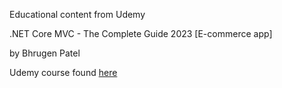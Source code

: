 Educational content from Udemy

.NET Core MVC - The Complete Guide 2023 [E-commerce app]

by Bhrugen Patel

Udemy course found [here](https://www.udemy.com/share/101uZQ3@lZP8NFYn5i1aHVMbbAETQ60Kwr1VYdnca7ArOirZxXQpaA77EZ7NZdcELRGPXXLi9Q==/)
